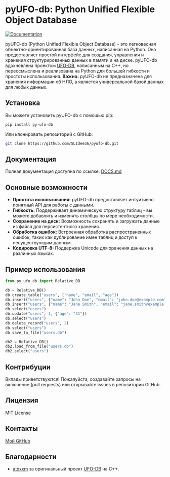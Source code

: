 # pyUFO-db: Python Unified Flexible Object Database

[![Documentation](https://img.shields.io/badge/Docs-green?style=flat&logo=github&labelColor=gray&link=https://github.com/SL1dee36/pyufo-db/blob/main/DOCS.md)](https://github.com/SL1dee36/pyufo-db/blob/main/DOCS.md)


pyUFO-db (Python Unified Flexible Object Database) - это легковесная объектно-ориентированная база данных, написанная на Python.  Она предоставляет простой интерфейс для создания, управления и хранения структурированных данных в памяти и на диске. pyUFO-db вдохновлена проектом [UFO-DB](https://github.com/atxxxm/UFO-DB), написанным на C++, но переосмыслена и реализована на Python для большей гибкости и простоты использования.  **Важно:** pyUFO-db не предназначена для хранения информации об НЛО, а является универсальной базой данных для любых данных.

## Установка

Вы можете установить pyUFO-db с помощью pip:

```bash
pip install py-ufo-db
```

Или клонировать репозиторий с GitHub:

```bash
git clone https://github.com/SL1dee36/pyufo-db.git
```

## Документация

Полная документация доступна по ссылке: [DOCS.md](https://github.com/SL1dee36/pyufo-db/blob/main/DOCS.md)

## Основные возможности

* **Простота использования:** pyUFO-db предоставляет интуитивно понятный API для работы с данными.
* **Гибкость:**  Поддерживает динамическую структуру таблиц - вы можете добавлять и изменять столбцы по мере необходимости.
* **Сохранение на диск:**  Возможность сохранять и загружать данные из файла для персистентного хранения.
* **Обработка ошибок:** Встроенная обработка распространенных ошибок, таких как дублирование имен таблиц и доступ к несуществующим данным.
* **Кодировка UTF-8:** Поддержка Unicode для хранения данных на различных языках.

## Пример использования

```python
from py_ufo_db import Relative_DB

db = Relative_DB()
db.create_table("users", ["name", "email", "age"])
db.insert("users", {"name": "John Doe", "email": "john.doe@example.com", "age": "30"})
db.insert("users", {"name": "Jane Smith", "email": "jane.smith@example.com", "age": "25"})
db.select("users")
db.update("users", 1, {"age": "31"})
db.select("users")
db.delete_record("users", 2)
db.select("users")
db.save_to_file("users.db")

db2 = Relative_DB()
db2.load_from_file("users.db")
db2.select("users")

```

## Контрибуции

Вклады приветствуются! Пожалуйста, создавайте запросы на включение (pull requests) или открывайте issues в репозитории GitHub.

## Лицензия

MIT License

## Контакты

[Мой GitHub](https://github.com/sl1dee36)

## Благодарности

* [atxxxm](https://github.com/atxxxm) за оригинальный проект [UFO-DB](https://github.com/atxxxm/UFO-DB) на C++.
